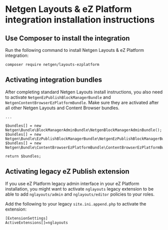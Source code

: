 Netgen Layouts & eZ Platform integration installation instructions
==================================================================

Use Composer to install the integration
---------------------------------------

Run the following command to install Netgen Layouts & eZ Platform integration:

```
composer require netgen/layouts-ezplatform
```

Activating integration bundles
------------------------------

After completing standard Netgen Layouts install instructions, you also need to
activate `NetgenEzPublishBlockManagerBundle` and `NetgenContentBrowserEzPlatformBundle`.
Make sure they are activated after all other Netgen Layouts and Content Browser bundles.

```
...

$bundles[] = new Netgen\Bundle\BlockManagerAdminBundle\NetgenBlockManagerAdminBundle();
$bundles[] = new Netgen\Bundle\EzPublishBlockManagerBundle\NetgenEzPublishBlockManagerBundle();
$bundles[] = new Netgen\Bundle\ContentBrowserEzPlatformBundle\ContentBrowserEzPlatformBundle();

return $bundles;
```

Activating legacy eZ Publish extension
--------------------------------------

If you use eZ Platform legacy admin interface in your eZ Platform installation,
you might want to activate `nglayouts` legacy extension to be able to add
`nglayouts/admin` and `nglayouts/editor` policies to your roles.

Add the following to your legacy `site.ini.append.php` to activate the
extension:

```
[ExtensionSettings]
ActiveExtensions[]=nglayouts
```
